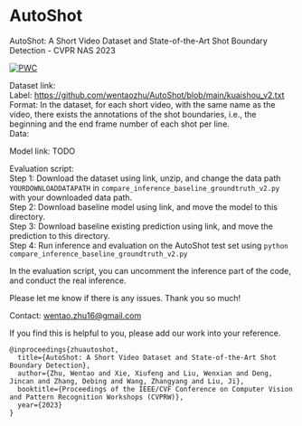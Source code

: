 # AutoShot
AutoShot: A Short Video Dataset and State-of-the-Art Shot Boundary Detection - CVPR NAS 2023

[![PWC](https://img.shields.io/endpoint.svg?url=https://paperswithcode.com/badge/autoshot-a-short-video-dataset-and-state-of/camera-shot-boundary-detection-on-clipshots)](https://paperswithcode.com/sota/camera-shot-boundary-detection-on-clipshots?p=autoshot-a-short-video-dataset-and-state-of)

Dataset link:<br>
Label: https://github.com/wentaozhu/AutoShot/blob/main/kuaishou_v2.txt <br>
Format: In the dataset, for each short video, with the same name as the video, there exists the annotations of the shot boundaries, i.e., the beginning and the end frame number of each shot per line. <br>
Data:


Model link: TODO

Evaluation script:<br>
Step 1: Download the dataset using link, unzip, and change the data path `YOURDOWNLOADDATAPATH` in `compare_inference_baseline_groundtruth_v2.py` with your downloaded data path. <br>
Step 2: Download baseline model using link, and move the model to this directory. <br>
Step 3: Download baseline existing prediction using link, and move the prediction to this directory. <br>
Step 4: Run inference and evaluation on the AutoShot test set using `python compare_inference_baseline_groundtruth_v2.py` <br>

In the evaluation script, you can uncomment the inference part of the code, and conduct the real inference.

Please let me know if there is any issues. Thank you so much!

Contact: wentao.zhu16@gmail.com

If you find this is helpful to you, please add our work into your reference.

<pre><code>@inproceedings{zhuautoshot,
  title={AutoShot: A Short Video Dataset and State-of-the-Art Shot Boundary Detection},
  author={Zhu, Wentao and Xie, Xiufeng and Liu, Wenxian and Deng, Jincan and Zhang, Debing and Wang, Zhangyang and Liu, Ji},
  booktitle={Proceedings of the IEEE/CVF Conference on Computer Vision and Pattern Recognition Workshops (CVPRW)},
  year={2023}
}</code></pre>
